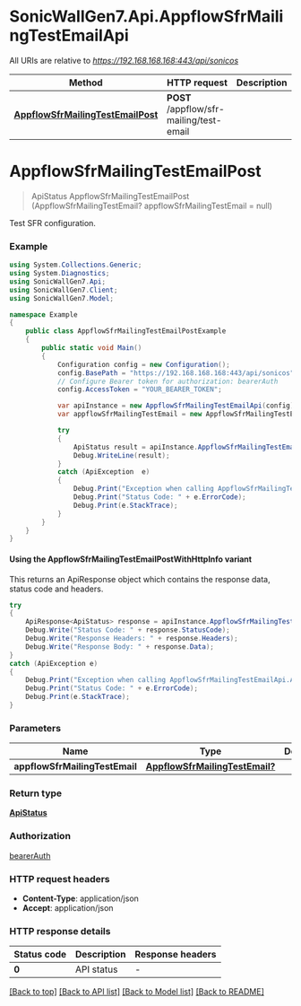 # SonicWallGen7.Api.AppflowSfrMailingTestEmailApi

All URIs are relative to *https://192.168.168.168:443/api/sonicos*

| Method | HTTP request | Description |
|--------|--------------|-------------|
| [**AppflowSfrMailingTestEmailPost**](AppflowSfrMailingTestEmailApi.md#appflowsfrmailingtestemailpost) | **POST** /appflow/sfr-mailing/test-email |  |

<a id="appflowsfrmailingtestemailpost"></a>
# **AppflowSfrMailingTestEmailPost**
> ApiStatus AppflowSfrMailingTestEmailPost (AppflowSfrMailingTestEmail? appflowSfrMailingTestEmail = null)



Test SFR configuration.

### Example
```csharp
using System.Collections.Generic;
using System.Diagnostics;
using SonicWallGen7.Api;
using SonicWallGen7.Client;
using SonicWallGen7.Model;

namespace Example
{
    public class AppflowSfrMailingTestEmailPostExample
    {
        public static void Main()
        {
            Configuration config = new Configuration();
            config.BasePath = "https://192.168.168.168:443/api/sonicos";
            // Configure Bearer token for authorization: bearerAuth
            config.AccessToken = "YOUR_BEARER_TOKEN";

            var apiInstance = new AppflowSfrMailingTestEmailApi(config);
            var appflowSfrMailingTestEmail = new AppflowSfrMailingTestEmail?(); // AppflowSfrMailingTestEmail? |  (optional) 

            try
            {
                ApiStatus result = apiInstance.AppflowSfrMailingTestEmailPost(appflowSfrMailingTestEmail);
                Debug.WriteLine(result);
            }
            catch (ApiException  e)
            {
                Debug.Print("Exception when calling AppflowSfrMailingTestEmailApi.AppflowSfrMailingTestEmailPost: " + e.Message);
                Debug.Print("Status Code: " + e.ErrorCode);
                Debug.Print(e.StackTrace);
            }
        }
    }
}
```

#### Using the AppflowSfrMailingTestEmailPostWithHttpInfo variant
This returns an ApiResponse object which contains the response data, status code and headers.

```csharp
try
{
    ApiResponse<ApiStatus> response = apiInstance.AppflowSfrMailingTestEmailPostWithHttpInfo(appflowSfrMailingTestEmail);
    Debug.Write("Status Code: " + response.StatusCode);
    Debug.Write("Response Headers: " + response.Headers);
    Debug.Write("Response Body: " + response.Data);
}
catch (ApiException e)
{
    Debug.Print("Exception when calling AppflowSfrMailingTestEmailApi.AppflowSfrMailingTestEmailPostWithHttpInfo: " + e.Message);
    Debug.Print("Status Code: " + e.ErrorCode);
    Debug.Print(e.StackTrace);
}
```

### Parameters

| Name | Type | Description | Notes |
|------|------|-------------|-------|
| **appflowSfrMailingTestEmail** | [**AppflowSfrMailingTestEmail?**](AppflowSfrMailingTestEmail?.md) |  | [optional]  |

### Return type

[**ApiStatus**](ApiStatus.md)

### Authorization

[bearerAuth](../README.md#bearerAuth)

### HTTP request headers

 - **Content-Type**: application/json
 - **Accept**: application/json


### HTTP response details
| Status code | Description | Response headers |
|-------------|-------------|------------------|
| **0** | API status |  -  |

[[Back to top]](#) [[Back to API list]](../README.md#documentation-for-api-endpoints) [[Back to Model list]](../README.md#documentation-for-models) [[Back to README]](../README.md)

